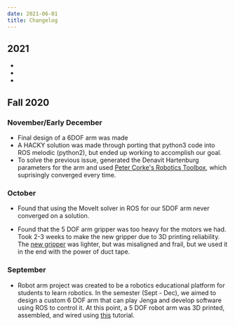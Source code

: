 ```yaml
---
date: 2021-06-01
title: Changelog 
---
```

## 2021
- 
- 
-
## Fall 2020 

### November/Early December
- Final design of a 6DOF arm was made
- A HACKY solution was made through porting that python3 code into ROS melodic (python2), but ended up working to accomplish our goal. 
- To solve the previous issue, generated the Denavit Hartenburg parameters for the arm and used [Peter Corke's Robotics Toolbox](https://petercorke.com/toolboxes/robotics-toolbox/), which suprisingly converged every time. 

### October
- Found that using the MoveIt solver in ROS for our 5DOF arm never converged on a solution. 

- Found that the 5 DOF arm gripper was too heavy for the motors we had. Took 2-3 weeks to make the new gripper due to 3D printing reliability. The [new gripper]() was lighter, but was misaligned and frail, but we used it in the end with the power of duct tape.

### September
- Robot arm project was created to be a robotics educational platform for students to learn robotics. In the semester (Sept - Dec), we aimed to design a custom 6 DOF arm that can play Jenga and develop software using ROS to control it. At this point, a 5 DOF robot arm was 3D printed, assembled, and wired using [this](https://www.youtube.com/watch?v=_B3gWd3A_SI) tutorial. 
